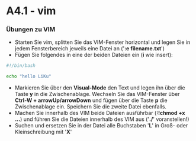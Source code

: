 # A4.1 - vim

### Übungen zu VIM

* Starten Sie vim, splitten Sie das VIM-Fenster horizontal und legen Sie in jedem Fensterbereich jeweils eine Datei an \('**:e filename.txt**'\)
* Fügen Sie folgendes in eine der beiden Dateien ein \(**i** wie insert\):

```bash
#!/bin/bash

echo "hello LiKu"

```

* Markieren Sie über den **Visual-Mode** den Text und legen ihn über die Taste **y** in die Zwischenablage. Wechseln Sie das VIM-Fenster über **Ctrl-W + arrowUp/arrowDown** und fügen über die Taste **p** die Zwischenablage ein. Speichern Sie die zweite Datei ebenfalls.
* Machen Sie innerhalb des VIM beide Dateien ausführbar \(**:!chmod +x ...**\) und führen Sie die Dateien innerhalb des VIM aus \('**./**' voranstellen!\)
* Suchen und ersetzen Sie in der Datei alle Buchstaben '**L**' in Groß- oder Kleinschreibung mit '**X**'

